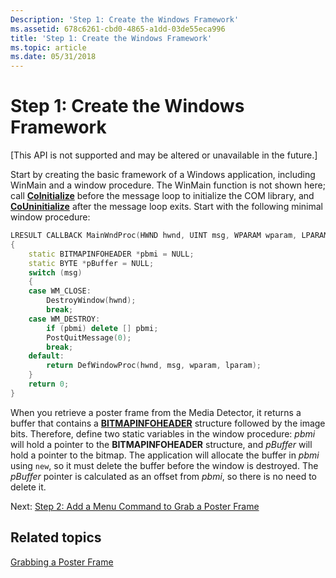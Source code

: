 ```yaml
---
Description: 'Step 1: Create the Windows Framework'
ms.assetid: 678c6261-cbd0-4865-a1dd-03de55eca996
title: 'Step 1: Create the Windows Framework'
ms.topic: article
ms.date: 05/31/2018
---
```


# Step 1: Create the Windows Framework

\[This API is not supported and may be altered or unavailable in the future.\]

Start by creating the basic framework of a Windows application, including WinMain and a window procedure. The WinMain function is not shown here; call [**CoInitialize**](/windows/win32/api/objbase/nf-objbase-coinitialize) before the message loop to initialize the COM library, and [**CoUninitialize**](/windows/win32/api/combaseapi/nf-combaseapi-couninitialize) after the message loop exits. Start with the following minimal window procedure:


```C++
LRESULT CALLBACK MainWndProc(HWND hwnd, UINT msg, WPARAM wparam, LPARAM lparam)
{
    static BITMAPINFOHEADER *pbmi = NULL;
    static BYTE *pBuffer = NULL;
    switch (msg)
    {
    case WM_CLOSE:
        DestroyWindow(hwnd);
        break;
    case WM_DESTROY:
        if (pbmi) delete [] pbmi;
        PostQuitMessage(0);
        break;
    default:
        return DefWindowProc(hwnd, msg, wparam, lparam);
    }
    return 0;
}
```



When you retrieve a poster frame from the Media Detector, it returns a buffer that contains a [**BITMAPINFOHEADER**](/windows/win32/api/wingdi/ns-wingdi-bitmapinfoheader) structure followed by the image bits. Therefore, define two static variables in the window procedure: *pbmi* will hold a pointer to the **BITMAPINFOHEADER** structure, and *pBuffer* will hold a pointer to the bitmap. The application will allocate the buffer in *pbmi* using `new`, so it must delete the buffer before the window is destroyed. The *pBuffer* pointer is calculated as an offset from *pbmi*, so there is no need to delete it.

Next: [Step 2: Add a Menu Command to Grab a Poster Frame](step-2--add-a-menu-command-to-grab-a-poster-frame.md)

## Related topics

<dl> <dt>

[Grabbing a Poster Frame](grabbing-a-poster-frame.md)
</dt> </dl>

 

 